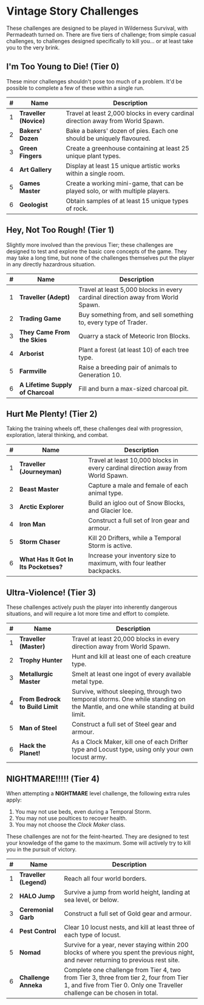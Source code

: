 Vintage Story Challenges
=====

These challenges are designed to be played in Wilderness Survival, with Permadeath turned on. There are five tiers of challenge; from simple casual challenges, to challenges designed specifically to kill you... or at least take you to the very brink.

I'm Too Young to Die! (Tier 0)
-----

These minor challenges shouldn't pose too much of a problem. It'd be possible to complete a few of these within a single run.

| # | Name | Description |
| --- | --- | --- |
| 1 | **Traveller (Novice)** | Travel at least 2,000 blocks in every cardinal direction away from World Spawn.
| 2 | **Bakers' Dozen** | Bake a bakers' dozen of pies. Each one should be uniquely flavoured.
| 3 | **Green Fingers** | Create a greenhouse containing at least 25 unique plant types.
| 4 | **Art Gallery** | Display at least 15 unique artistic works within a single room.
| 5 | **Games Master** | Create a working mini-game, that can be played solo, or with multiple players.
| 6 | **Geologist** | Obtain samples of at least 15 unique types of rock.

Hey, Not Too Rough! (Tier 1)
-----

Slightly more involved than the previous Tier; these challenges are designed to test and explore the basic core concepts of the game. They may take a long time, but none of the challenges themselves put the player in any directly hazardrous situation.

| # | Name | Description |
| --- | --- | --- |
| 1 | **Traveller (Adept)** | Travel at least 5,000 blocks in every cardinal direction away from World Spawn.
| 2 | **Trading Game** | Buy something from, and sell something to, every type of Trader.
| 3 | **They Came From the Skies** | Quarry a stack of Meteoric Iron Blocks.
| 4 | **Arborist** | Plant a forest (at least 10) of each tree type.
| 5 | **Farmville** | Raise a breeding pair of animals to Generation 10.
| 6 | **A Lifetime Supply of Charcoal** | Fill and burn a max-sized charcoal pit.

Hurt Me Plenty! (Tier 2)
-----

Taking the training wheels off, these challenges deal with progression, exploration, lateral thinking, and combat.

| # | Name | Description |
| --- | --- | --- |
| 1 | **Traveller (Journeyman)** | Travel at least 10,000 blocks in every cardinal direction away from World Spawn.
| 2 | **Beast Master** | Capture a male and female of each animal type.
| 3 | **Arctic Explorer** | Build an igloo out of Snow Blocks, and Glacier Ice.  
| 4 | **Iron Man** | Construct a full set of Iron gear and armour.
| 5 | **Storm Chaser** | Kill 20 Drifters, while a Temporal Storm is active.
| 6 | **What Has It Got In Its Pocketses?** | Increase your inventory size to maximum, with four leather backpacks.

Ultra-Violence! (Tier 3)
-----

These challenges actively push the player into inherently dangerous situations, and will require a lot more time and effort to complete. 

| # | Name | Description |
| --- | --- | --- |
| 1 | **Traveller (Master)** | Travel at least 20,000 blocks in every direction away from World Spawn.
| 2 | **Trophy Hunter** | Hunt and kill at least one of each creature type.
| 3 | **Metallurgic Master** | Smelt at least one ingot of every available metal type.
| 4 | **From Bedrock to Build Limit** | Survive, without sleeping, through two temporal storms. One while standing on the Mantle, and one while standing at build limit.
| 5 | **Man of Steel** | Construct a full set of Steel gear and armour.
| 6 | **Hack the Planet!** | As a Clock Maker, kill one of each Drifter type and Locust type, using only your own locust army.

NIGHTMARE!!!!! (Tier 4)
-----

When attempting a **NIGHTMARE** level challenge, the following extra rules apply:  
  
 1. You may not use beds, even during a Temporal Storm.
 2. You may not use poultices to recover health.
 3. You may not choose the *Clock Maker* class.

These challenges are not for the feint-hearted. They are designed to test your knowledge of the game to the maximum. Some will actively try to kill you in the pursuit of victory.

| # | Name | Description |
| --- | --- | --- |
| 1 | **Traveller (Legend)** | Reach all four world borders.
| 2 | **HALO Jump** | Survive a jump from world height, landing at sea level, or below.
| 3 | **Ceremonial Garb** | Construct a full set of Gold gear and armour.
| 4 | **Pest Control** | Clear 10 locust nests, and kill at least three of each type of locust.
| 5 | **Nomad** | Survive for a year, never staying within 200 blocks of where you spent the previous night, and never returning to previous rest site.
| 6 | **Challenge Anneka** | Complete one challenge from Tier 4, two from Tier 3, three from tier 2, four from Tier 1, and five from Tier 0. Only one Traveller challenge can be chosen in total.